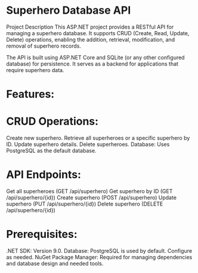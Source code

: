 # Superhero Database API
Project Description
This ASP.NET project provides a RESTful API for managing a superhero database. It supports CRUD (Create, Read, Update, Delete) operations, enabling the addition, retrieval, modification, and removal of superhero records.

The API is built using ASP.NET Core and SQLite (or any other configured database) for persistence. It serves as a backend for applications that require superhero data.

# Features:
# CRUD Operations:
Create new superhero.
Retrieve all superheroes or a specific superhero by ID.
Update superhero details.
Delete superheroes.
Database: Uses PostgreSQL as the default database.
# API Endpoints:
Get all superheroes (GET /api/superhero)
Get superhero by ID (GET /api/superhero/{id})
Create superhero (POST /api/superhero)
Update superhero (PUT /api/superhero/{id})
Delete superhero (DELETE /api/superhero/{id})
# Prerequisites:
.NET SDK: Version 9.0.
Database: PostgreSQL is used by default. Configure as needed.
NuGet Package Manager: Required for managing dependencies and database design and needed tools.

